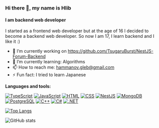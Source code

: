 ### Hi there 👋, my name is Hlib
#### I am backend web developer
I started as a frontend web developer but at the age of 16 I decided to become a backend web developer. So now I am 17, I learn backend and I like it :)

- 🔭 I’m currently working on https://github.com/TsugaruBurst/NestJS-Forum-Backend 
- 🌱 I’m currently learning: Algorithms 
- 📫 How to reach me: hammanov.gleb@gmail.com 
- ⚡ Fun fact: I tried to learn Japanese 

**Languages and tools:**  

[![TypeScript](https://img.shields.io/badge/TypeScript-3178C6?logo=typescript&logoColor=white)](https://www.typescriptlang.org/)
[![JavaScript](https://img.shields.io/badge/JavaScript-F7DF1E?logo=javascript&logoColor=black)](https://developer.mozilla.org/en-US/docs/Web/JavaScript)
[![HTML](https://img.shields.io/badge/HTML-E34F26?logo=html5&logoColor=white)](https://developer.mozilla.org/en-US/docs/Web/HTML)
[![CSS](https://img.shields.io/badge/CSS-1572B6?logo=css3&logoColor=white)](https://developer.mozilla.org/en-US/docs/Web/CSS)
[![NestJS](https://img.shields.io/badge/NestJS-E0234E?logo=nestjs&logoColor=white)](https://nestjs.com/)
[![MongoDB](https://img.shields.io/badge/MongoDB-47A248?logo=mongodb&logoColor=white)](https://www.mongodb.com/)
[![PostgreSQL](https://img.shields.io/badge/PostgreSQL-336791?logo=postgresql&logoColor=white)](https://www.postgresql.org/)
[![C++](https://img.shields.io/badge/C++-00599C?logo=cplusplus&logoColor=white)](https://isocpp.org/)
[![C#](https://img.shields.io/badge/C%23-239120?logo=csharp&logoColor=white)](https://docs.microsoft.com/en-us/dotnet/csharp/)
[![.NET](https://img.shields.io/badge/.NET-512BD4?logo=.net&logoColor=white)](https://dotnet.microsoft.com/)

[![Top Langs](https://github-readme-stats.vercel.app/api/top-langs/?username=TsugaruBurst)](https://github.com/anuraghazra/github-readme-stats)

![GitHub stats](https://github-readme-stats.vercel.app/api?username=TsugaruBurst&show_icons=true)  

